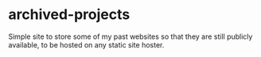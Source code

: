 # archived-projects
Simple site to store some of my past websites so that they are still publicly available, to be hosted on any static site hoster.
